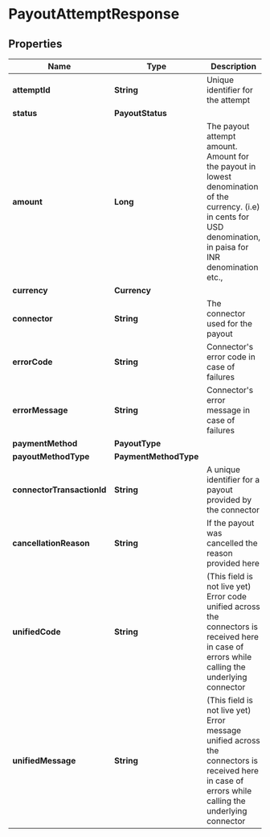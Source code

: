 

# PayoutAttemptResponse


## Properties

| Name | Type | Description | Notes |
|------------ | ------------- | ------------- | -------------|
|**attemptId** | **String** | Unique identifier for the attempt |  |
|**status** | **PayoutStatus** |  |  |
|**amount** | **Long** | The payout attempt amount. Amount for the payout in lowest denomination of the currency. (i.e) in cents for USD denomination, in paisa for INR denomination etc., |  |
|**currency** | **Currency** |  |  [optional] |
|**connector** | **String** | The connector used for the payout |  [optional] |
|**errorCode** | **String** | Connector&#39;s error code in case of failures |  [optional] |
|**errorMessage** | **String** | Connector&#39;s error message in case of failures |  [optional] |
|**paymentMethod** | **PayoutType** |  |  [optional] |
|**payoutMethodType** | **PaymentMethodType** |  |  [optional] |
|**connectorTransactionId** | **String** | A unique identifier for a payout provided by the connector |  [optional] |
|**cancellationReason** | **String** | If the payout was cancelled the reason provided here |  [optional] |
|**unifiedCode** | **String** | (This field is not live yet) Error code unified across the connectors is received here in case of errors while calling the underlying connector |  [optional] |
|**unifiedMessage** | **String** | (This field is not live yet) Error message unified across the connectors is received here in case of errors while calling the underlying connector |  [optional] |



